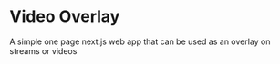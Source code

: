 # Video Overlay

A simple one page next.js web app that can be used as an overlay on streams or videos